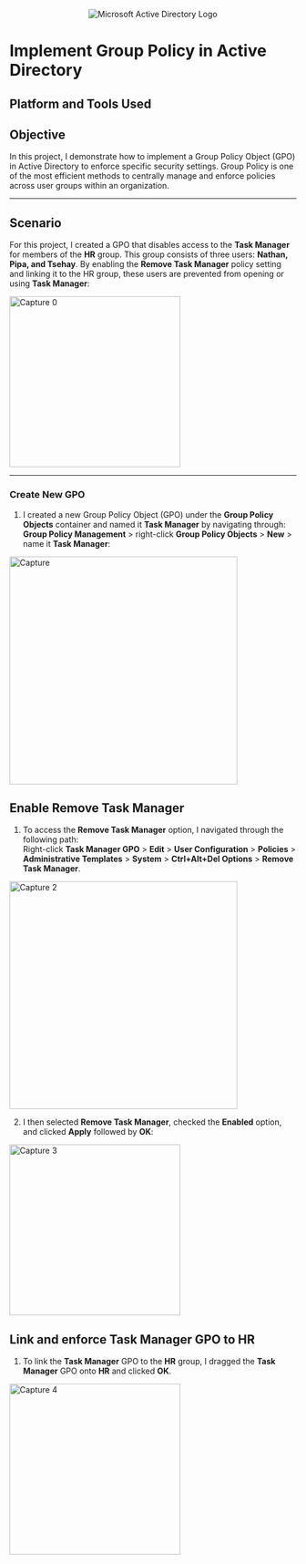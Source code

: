 <p align="center">
<img src="https://i.imgur.com/pU5A58S.png" alt="Microsoft Active Directory Logo"/>


# Implement Group Policy in Active Directory


## Platform and Tools Used

## Objective

In this project, I demonstrate how to implement a Group Policy Object (GPO) in Active Directory to enforce specific security settings. Group Policy is one of the most efficient methods to centrally manage and enforce policies across user groups within an organization.

-----

## Scenario

For this project, I created a GPO that disables access to the **Task Manager** for members of the **HR** group. This group consists of three users: **Nathan, Pipa, and Tsehay**. By enabling the **Remove Task Manager** policy setting and linking it to the HR group, these users are prevented from opening or using **Task Manager**:

<img width="300" alt="Capture 0" src="https://github.com/user-attachments/assets/473e6045-9e7e-4de9-8ed1-126be02e40f8" />

-----

### Create New GPO

1. I created a new Group Policy Object (GPO) under the **Group Policy Objects** container and named it **Task Manager** by navigating through:  
**Group Policy Management** > right-click **Group Policy Objects** > **New** > name it **Task Manager**:

<img width="400" alt="Capture" src="https://github.com/user-attachments/assets/43c975ef-9868-48b0-b7c3-47fd20bfcd49" />

## Enable Remove Task Manager

1. To access the **Remove Task Manager** option, I navigated through the following path:  
Right-click **Task Manager GPO** > **Edit** > **User Configuration** > **Policies** > **Administrative Templates** > **System** > **Ctrl+Alt+Del Options** > **Remove Task Manager**.  

<img width="400" alt="Capture 2" src="https://github.com/user-attachments/assets/f7625834-9fbd-4967-b50a-01cca9075383" />

2. I then selected **Remove Task Manager**, checked the **Enabled** option, and clicked **Apply** followed by **OK**:  

<img width="300" alt="Capture 3" src="https://github.com/user-attachments/assets/b18beafe-4d05-4fca-8827-2ddc34b55bb8" />


## Link and enforce Task Manager GPO to HR 

1. To link the **Task Manager** GPO to the **HR** group, I dragged the **Task Manager** GPO onto **HR** and clicked **OK**.  

<img width="300" alt="Capture 4" src="https://github.com/user-attachments/assets/5da26eaa-631e-45e6-ba67-29689223c06c" />
